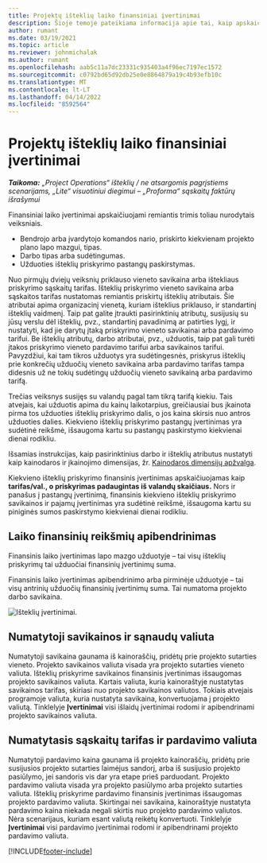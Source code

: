 ```yaml
---
title: Projektų išteklių laiko finansiniai įvertinimai
description: Šioje temoje pateikiama informacija apie tai, kaip apskaičiuojami finansiniai laiko įvertinimai.
author: rumant
ms.date: 03/19/2021
ms.topic: article
ms.reviewer: johnmichalak
ms.author: rumant
ms.openlocfilehash: aab5c11a7dc23331c935403a4f96ec7197ec1572
ms.sourcegitcommit: c0792bd65d92db25e0e8864879a19c4b93efb10c
ms.translationtype: MT
ms.contentlocale: lt-LT
ms.lasthandoff: 04/14/2022
ms.locfileid: "8592564"
---
```

# <a name="financial-estimates-for-resource-time-on-projects"></a>Projektų išteklių laiko finansiniai įvertinimai

_**Taikoma:** „Project Operations“ išteklių / ne atsargomis pagrįstiems scenarijams, „Lite“ visuotiniui diegimui – „Proforma“ sąskaitų faktūrų išrašymui_

Finansiniai laiko įvertinimai apskaičiuojami remiantis trimis toliau nurodytais veiksniais. 

- Bendrojo arba įvardytojo komandos nario, priskirto kiekvienam projekto plano lapo mazgui, tipas. 
- Darbo tipas arba sudėtingumas.
- Užduoties išteklių priskyrimo pastangų paskirstymas. 

Nuo pirmųjų dviejų veiksnių priklauso vieneto savikaina arba ištekliaus priskyrimo sąskaitų tarifas. Išteklių priskyrimo vieneto savikaina arba sąskaitos tarifas nustatomas remiantis priskirtų išteklių atributais. Šie atributai apima organizacinį vienetą, kuriam išteklius priklauso, ir standartinį išteklių vaidmenį. Taip pat galite įtraukti pasirinktinių atributų, susijusių su jūsų verslu dėl išteklių, pvz., standartinį pavadinimą ar patirties lygį, ir nustatyti, kad jie darytų įtaką priskyrimo vieneto savikainai arba pardavimo tarifui.
Be išteklių atributų, darbo atributai, pvz., užduotis, taip pat gali turėti įtakos priskyrimo vieneto pardavimo tarifui arba savikainos tarifui. Pavyzdžiui, kai tam tikros užduotys yra sudėtingesnės, priskyrus išteklių prie konkrečių užduočių vieneto savikaina arba pardavimo tarifas tampa didesnis už ne tokių sudėtingų užduočių vieneto savikainą arba pardavimo tarifą.   

Trečias veiksnys susijęs su valandų pagal tam tikrą tarifą kiekiu. Tais atvejais, kai užduotis apima du kainų laikotarpius, greičiausiai bus įkainota pirma tos užduoties išteklių priskyrimo dalis, o jos kaina skirsis nuo antros užduoties dalies. Kiekvieno išteklių priskyrimo pastangų įvertinimas yra sudėtinė reikšmė, išsaugoma kartu su pastangų paskirstymo kiekvienai dienai rodikliu.

Išsamias instrukcijas, kaip pasirinktinius darbo ir išteklių atributus nustatyti kaip kainodaros ir įkainojimo dimensijas, žr. [Kainodaros dimensijų apžvalga](../pricing-costing/pricing-dimensions-overview.md).

Kiekvieno išteklių priskyrimo finansinis įvertinimas apskaičiuojamas kaip **tarifas/val., o priskyrimas padaugintas iš valandų skaičiaus.**  Nors ir panašus į pastangų įvertinimą, finansinis kiekvieno išteklių priskyrimo savikainos ir pajamų įvertinimas yra sudėtinė reikšmė, išsaugoma kartu su piniginės sumos paskirstymo kiekvienai dienai rodikliu. 

## <a name="summarizing-financial-estimates-for-time"></a>Laiko finansinių reikšmių apibendrinimas
Finansinis laiko įvertinimas lapo mazgo užduotyje – tai visų išteklių priskyrimų tai užduočiai finansinių įvertinimų suma.

Finansinis laiko įvertinimas apibendrinimo arba pirminėje užduotyje – tai visų antrinių užduočių finansinių įvertinimų suma. Tai numatoma projekto darbo savikaina. 

![Išteklių įvertinimai.](./media/navigation12.png)

## <a name="default-cost-price-and-cost-currency"></a>Numatytoji savikainos ir sąnaudų valiuta

Numatytoji savikaina gaunama iš kainoraščių, pridėtų prie projekto sutarties vieneto. Projekto savikainos valiuta visada yra projekto sutarties vieneto valiuta. Išteklių priskyrime savikainos finansinis įvertinimas išsaugomas projekto savikainos valiuta. Kartais valiuta, kuria kainoraštyje nustatytas savikainos tarifas, skiriasi nuo projekto savikainos valiutos. Tokiais atvejais programoje valiuta, kuria nustatyta savikaina, konvertuojama į projekto valiutą. Tinklelyje **Įvertinimai** visi išlaidų įvertinimai rodomi ir apibendrinami projekto savikainos valiuta. 

## <a name="default-bill-rate-and-sales-currency"></a>Numatytasis sąskaitų tarifas ir pardavimo valiuta

Numatytoji pardavimo kaina gaunama iš projekto kainoraščių, pridėtų prie susijusios projekto sutarties laimėjus sandorį, arba iš susijusio projekto pasiūlymo, jei sandoris vis dar yra etape prieš parduodant. Projekto pardavimo valiuta visada yra projekto pasiūlymo arba projekto sutarties valiuta. Išteklių priskyrime pardavimo finansinis įvertinimas išsaugomas projekto pardavimo valiuta. Skirtingai nei savikaina, kainoraštyje nustatyta pardavimo kaina niekada negali skirtis nuo projekto pardavimo valiutos. Nėra scenarijaus, kuriam esant valiutą reikėtų konvertuoti. Tinklelyje **Įvertinimai** visi pardavimo įvertinimai rodomi ir apibendrinami projekto pardavimo valiuta. 

[!INCLUDE[footer-include](../includes/footer-banner.md)]
